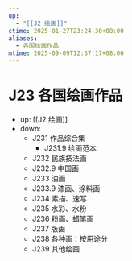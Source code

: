 ```yaml
---
up:
  - "[[J2 绘画]]"
ctime: 2025-01-27T23:24:30+08:00
aliases:
  - 各国绘画作品
mtime: 2025-09-09T12:37:17+08:00
---
```


# J23 各国绘画作品

- up: [[J2 绘画]]
- down:	
	- J231 作品综合集
		- J231.9 绘画范本
	- J232 民族技法画
	- J232.9 中国画
	- J233 油画
	- J233.9 漆画、涂料画
	- J234 素描、速写
	- J235 水彩、水粉
	- J236 粉画、蜡笔画
	- J237 版画
	- J238 各种画：按用途分
	- J239 其他绘画
	
